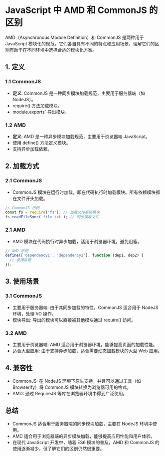 # JavaScript 中 AMD 和 CommonJS 的区别

AMD（Asynchronous Module Definition）和 CommonJS 是两种用于 JavaScript 模块化的规范。它们各自具有不同的特点和应用场景，理解它们的区别有助于在不同环境中选择合适的模块化方案。

## 1. 定义

### 1.1 CommonJS

- **定义**: CommonJS 是一种同步模块加载规范，主要用于服务器端（如 NodeJS）。
- require() 方法加载模块。
- module.exports` 导出模块。

### 1.2 AMD

- **定义**: AMD 是一种异步模块加载规范，主要用于浏览器端 JavaScript。
- 使用 define() 方法定义模块。
- 支持异步加载依赖。

## 2. 加载方式

### 2.1 CommonJS

-  CommonJS 模块在运行时加载，即在代码执行时加载模块。所有依赖模块都在文件开头加载。

```javascript
// CommonJS 示例
const fs = require('fs'); // 加载文件系统模块
fs.readFileSync('file.txt'); // 同步读取文件
```

### 2.1 AMD

- AMD 模块在代码执行时异步加载，适用于浏览器环境，避免阻塞。

```js
// AMD 示例
define(['dependency1', 'dependency2'], function (dep1, dep2) {
  // 使用依赖
});
```

## 3. 使用场景

### 3.1 CommonJS

- 主要用于服务器端: 由于其同步加载的特性，CommonJS 适合用于 NodeJS 环境，处理 I/O 操作。
- 模块导出: 导出的模块可以直接被其他模块通过 require() 访问。

### 3.2 AMD

- 主要用于浏览器端: AMD 适合用于浏览器环境，能够提高页面的加载性能。
- 适合大型应用: 由于支持异步加载，适合需要动态加载模块的大型 Web 应用。

## 4. 兼容性

- CommonJS: 在 NodeJS 环境下原生支持，并且可以通过工具（如 Browserify）将 CommonJS 模块转换为浏览器可用的格式。
- AMD: 通过 RequireJS 等库在浏览器环境中得到广泛使用。

## 总结

- CommonJS 适合用于服务器端的同步模块加载，主要在 NodeJS 环境中使用。
- AMD 适合用于浏览器端的异步模块加载，能够提高应用性能和用户体验。
- 在现代 JavaScript 开发中，随着 ES6 模块的普及，AMD 和 CommonJS 的使用逐渐减少，但了解它们的区别仍然很重要。
